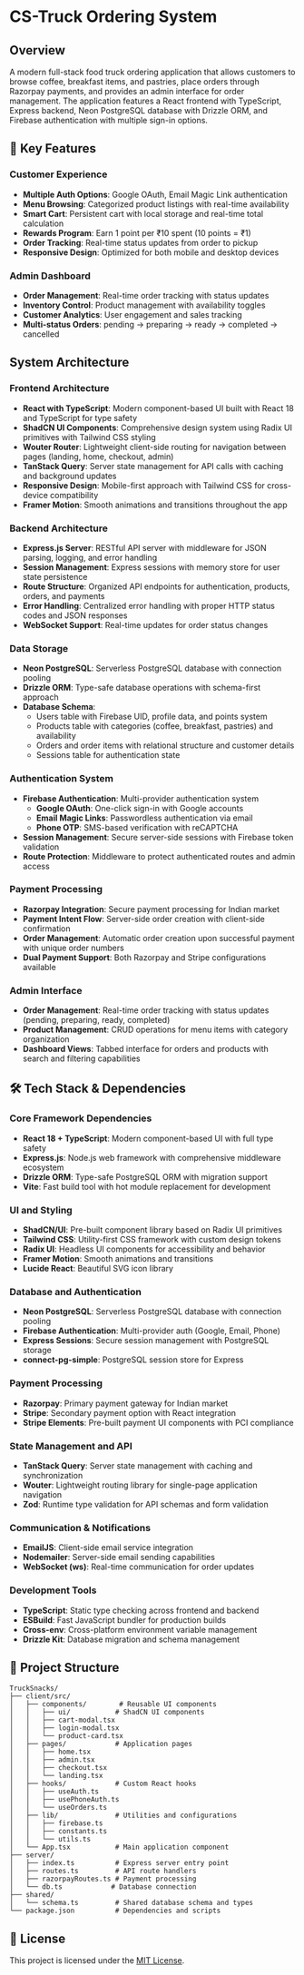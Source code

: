 # CS-Truck Ordering System

## Overview

A modern full-stack food truck ordering application that allows customers to browse coffee, breakfast items, and pastries, place orders through Razorpay payments, and provides an admin interface for order management. The application features a React frontend with TypeScript, Express backend, Neon PostgreSQL database with Drizzle ORM, and Firebase authentication with multiple sign-in options.

## 🚀 Key Features

### Customer Experience
- **Multiple Auth Options**: Google OAuth, Email Magic Link authentication
- **Menu Browsing**: Categorized product listings with real-time availability
- **Smart Cart**: Persistent cart with local storage and real-time total calculation
- **Rewards Program**: Earn 1 point per ₹10 spent (10 points = ₹1)
- **Order Tracking**: Real-time status updates from order to pickup
- **Responsive Design**: Optimized for both mobile and desktop devices

### Admin Dashboard
- **Order Management**: Real-time order tracking with status updates
- **Inventory Control**: Product management with availability toggles
- **Customer Analytics**: User engagement and sales tracking
- **Multi-status Orders**: pending → preparing → ready → completed → cancelled

## System Architecture

### Frontend Architecture
- **React with TypeScript**: Modern component-based UI built with React 18 and TypeScript for type safety
- **ShadCN UI Components**: Comprehensive design system using Radix UI primitives with Tailwind CSS styling
- **Wouter Router**: Lightweight client-side routing for navigation between pages (landing, home, checkout, admin)
- **TanStack Query**: Server state management for API calls with caching and background updates
- **Responsive Design**: Mobile-first approach with Tailwind CSS for cross-device compatibility
- **Framer Motion**: Smooth animations and transitions throughout the app

### Backend Architecture
- **Express.js Server**: RESTful API server with middleware for JSON parsing, logging, and error handling
- **Session Management**: Express sessions with memory store for user state persistence
- **Route Structure**: Organized API endpoints for authentication, products, orders, and payments
- **Error Handling**: Centralized error handling with proper HTTP status codes and JSON responses
- **WebSocket Support**: Real-time updates for order status changes

### Data Storage
- **Neon PostgreSQL**: Serverless PostgreSQL database with connection pooling
- **Drizzle ORM**: Type-safe database operations with schema-first approach
- **Database Schema**: 
  - Users table with Firebase UID, profile data, and points system
  - Products table with categories (coffee, breakfast, pastries) and availability
  - Orders and order items with relational structure and customer details
  - Sessions table for authentication state

### Authentication System
- **Firebase Authentication**: Multi-provider authentication system
  - **Google OAuth**: One-click sign-in with Google accounts
  - **Email Magic Links**: Passwordless authentication via email
  - **Phone OTP**: SMS-based verification with reCAPTCHA
- **Session Management**: Secure server-side sessions with Firebase token validation
- **Route Protection**: Middleware to protect authenticated routes and admin access

### Payment Processing
- **Razorpay Integration**: Secure payment processing for Indian market
- **Payment Intent Flow**: Server-side order creation with client-side confirmation
- **Order Management**: Automatic order creation upon successful payment with unique order numbers
- **Dual Payment Support**: Both Razorpay and Stripe configurations available

### Admin Interface
- **Order Management**: Real-time order tracking with status updates (pending, preparing, ready, completed)
- **Product Management**: CRUD operations for menu items with category organization
- **Dashboard Views**: Tabbed interface for orders and products with search and filtering capabilities

## 🛠️ Tech Stack & Dependencies

### Core Framework Dependencies
- **React 18 + TypeScript**: Modern component-based UI with full type safety
- **Express.js**: Node.js web framework with comprehensive middleware ecosystem
- **Drizzle ORM**: Type-safe PostgreSQL ORM with migration support
- **Vite**: Fast build tool with hot module replacement for development

### UI and Styling
- **ShadCN/UI**: Pre-built component library based on Radix UI primitives
- **Tailwind CSS**: Utility-first CSS framework with custom design tokens
- **Radix UI**: Headless UI components for accessibility and behavior
- **Framer Motion**: Smooth animations and transitions
- **Lucide React**: Beautiful SVG icon library

### Database and Authentication
- **Neon PostgreSQL**: Serverless PostgreSQL database with connection pooling
- **Firebase Authentication**: Multi-provider auth (Google, Email, Phone)
- **Express Sessions**: Secure session management with PostgreSQL storage
- **connect-pg-simple**: PostgreSQL session store for Express

### Payment Processing
- **Razorpay**: Primary payment gateway for Indian market
- **Stripe**: Secondary payment option with React integration
- **Stripe Elements**: Pre-built payment UI components with PCI compliance

### State Management and API
- **TanStack Query**: Server state management with caching and synchronization
- **Wouter**: Lightweight routing library for single-page application navigation
- **Zod**: Runtime type validation for API schemas and form validation

### Communication & Notifications
- **EmailJS**: Client-side email service integration
- **Nodemailer**: Server-side email sending capabilities
- **WebSocket (ws)**: Real-time communication for order updates

### Development Tools
- **TypeScript**: Static type checking across frontend and backend
- **ESBuild**: Fast JavaScript bundler for production builds
- **Cross-env**: Cross-platform environment variable management
- **Drizzle Kit**: Database migration and schema management

## 📁 Project Structure

```
TruckSnacks/
├── client/src/
│   ├── components/        # Reusable UI components
│   │   ├── ui/           # ShadCN UI components
│   │   ├── cart-modal.tsx
│   │   ├── login-modal.tsx
│   │   └── product-card.tsx
│   ├── pages/            # Application pages
│   │   ├── home.tsx
│   │   ├── admin.tsx
│   │   ├── checkout.tsx
│   │   └── landing.tsx
│   ├── hooks/            # Custom React hooks
│   │   ├── useAuth.ts
│   │   ├── usePhoneAuth.ts
│   │   └── useOrders.ts
│   ├── lib/              # Utilities and configurations
│   │   ├── firebase.ts
│   │   ├── constants.ts
│   │   └── utils.ts
│   └── App.tsx           # Main application component
├── server/
│   ├── index.ts          # Express server entry point
│   ├── routes.ts         # API route handlers
│   ├── razorpayRoutes.ts # Payment processing
│   └── db.ts            # Database connection
├── shared/
│   └── schema.ts         # Shared database schema and types
└── package.json          # Dependencies and scripts
```

## 📄 License

This project is licensed under the [MIT License](LICENSE).
